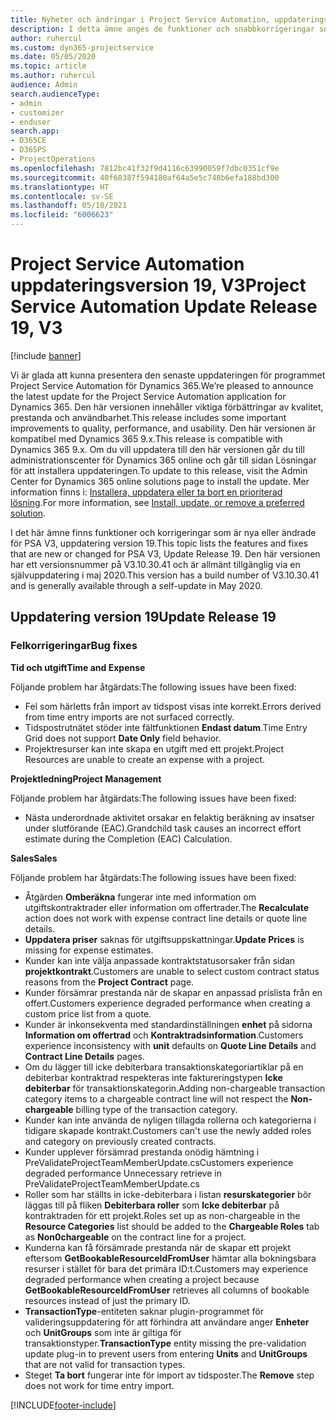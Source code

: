 ```yaml
---
title: Nyheter och ändringar i Project Service Automation, uppdateringsversion 19, V3
description: I detta ämne anges de funktioner och snabbkorrigeringar som finns tillgängliga i Project Service Automation, uppdateringsversion 19, V3.
author: ruhercul
ms.custom: dyn365-projectservice
ms.date: 05/05/2020
ms.topic: article
ms.author: ruhercul
audience: Admin
search.audienceType:
- admin
- customizer
- enduser
search.app:
- D365CE
- D365PS
- ProjectOperations
ms.openlocfilehash: 7812bc41f32f9d4116c63990059f7dbc0351cf9e
ms.sourcegitcommit: 40f68387f594180af64a5e5c748b6efa188bd300
ms.translationtype: HT
ms.contentlocale: sv-SE
ms.lasthandoff: 05/10/2021
ms.locfileid: "6006623"
---
```

# <a name="project-service-automation-update-release-19-v3"></a><span data-ttu-id="f1f3a-103">Project Service Automation uppdateringsversion 19, V3</span><span class="sxs-lookup"><span data-stu-id="f1f3a-103">Project Service Automation Update Release 19, V3</span></span>

[!include [banner](../includes/psa-now-project-operations.md)]

<span data-ttu-id="f1f3a-104">Vi är glada att kunna presentera den senaste uppdateringen för programmet Project Service Automation för Dynamics 365.</span><span class="sxs-lookup"><span data-stu-id="f1f3a-104">We’re pleased to announce the latest update for the Project Service Automation application for Dynamics 365.</span></span> <span data-ttu-id="f1f3a-105">Den här versionen innehåller viktiga förbättringar av kvalitet, prestanda och användbarhet.</span><span class="sxs-lookup"><span data-stu-id="f1f3a-105">This release includes some important improvements to quality, performance, and usability.</span></span> <span data-ttu-id="f1f3a-106">Den här versionen är kompatibel med Dynamics 365 9.x.</span><span class="sxs-lookup"><span data-stu-id="f1f3a-106">This release is compatible with Dynamics 365 9.x.</span></span> <span data-ttu-id="f1f3a-107">Om du vill uppdatera till den här versionen går du till administrationscenter för Dynamics 365 online och går till sidan Lösningar för att installera uppdateringen.</span><span class="sxs-lookup"><span data-stu-id="f1f3a-107">To update to this release, visit the Admin Center for Dynamics 365 online solutions page to install the update.</span></span> <span data-ttu-id="f1f3a-108">Mer information finns i: [Installera, uppdatera eller ta bort en prioriterad lösning](/power-platform/admin/install-remove-preferred-solution).</span><span class="sxs-lookup"><span data-stu-id="f1f3a-108">For more information, see [Install, update, or remove a preferred solution](/power-platform/admin/install-remove-preferred-solution).</span></span>

<span data-ttu-id="f1f3a-109">I det här ämne finns funktioner och korrigeringar som är nya eller ändrade för PSA V3, uppdatering version 19.</span><span class="sxs-lookup"><span data-stu-id="f1f3a-109">This topic lists the features and fixes that are new or changed for PSA V3, Update Release 19.</span></span> <span data-ttu-id="f1f3a-110">Den här versionen har ett versionsnummer på V3.10.30.41 och är allmänt tillgänglig via en självuppdatering i maj 2020.</span><span class="sxs-lookup"><span data-stu-id="f1f3a-110">This version has a build number of V3.10.30.41 and is generally available through a self-update in May 2020.</span></span>

## <a name="update-release-19"></a><span data-ttu-id="f1f3a-111">Uppdatering version 19</span><span class="sxs-lookup"><span data-stu-id="f1f3a-111">Update Release 19</span></span>

### <a name="bug-fixes"></a><span data-ttu-id="f1f3a-112">Felkorrigeringar</span><span class="sxs-lookup"><span data-stu-id="f1f3a-112">Bug fixes</span></span>

<span data-ttu-id="f1f3a-113">**Tid och utgift**</span><span class="sxs-lookup"><span data-stu-id="f1f3a-113">**Time and Expense**</span></span>

<span data-ttu-id="f1f3a-114">Följande problem har åtgärdats:</span><span class="sxs-lookup"><span data-stu-id="f1f3a-114">The following issues have been fixed:</span></span> 

- <span data-ttu-id="f1f3a-115">Fel som härletts från import av tidspost visas inte korrekt.</span><span class="sxs-lookup"><span data-stu-id="f1f3a-115">Errors derived from time entry imports are not surfaced correctly.</span></span>
- <span data-ttu-id="f1f3a-116">Tidspostrutnätet stöder inte fältfunktionen **Endast datum**.</span><span class="sxs-lookup"><span data-stu-id="f1f3a-116">Time Entry Grid does not support **Date Only** field behavior.</span></span>
- <span data-ttu-id="f1f3a-117">Projektresurser kan inte skapa en utgift med ett projekt.</span><span class="sxs-lookup"><span data-stu-id="f1f3a-117">Project Resources are unable to create an expense with a project.</span></span>

<span data-ttu-id="f1f3a-118">**Projektledning**</span><span class="sxs-lookup"><span data-stu-id="f1f3a-118">**Project Management**</span></span>

<span data-ttu-id="f1f3a-119">Följande problem har åtgärdats:</span><span class="sxs-lookup"><span data-stu-id="f1f3a-119">The following issues have been fixed:</span></span> 

-  <span data-ttu-id="f1f3a-120">Nästa underordnade aktivitet orsakar en felaktig beräkning av insatser under slutförande (EAC).</span><span class="sxs-lookup"><span data-stu-id="f1f3a-120">Grandchild task causes an incorrect effort estimate during the Completion (EAC) Calculation.</span></span>

<span data-ttu-id="f1f3a-121">**Sales**</span><span class="sxs-lookup"><span data-stu-id="f1f3a-121">**Sales**</span></span>

<span data-ttu-id="f1f3a-122">Följande problem har åtgärdats:</span><span class="sxs-lookup"><span data-stu-id="f1f3a-122">The following issues have been fixed:</span></span> 

- <span data-ttu-id="f1f3a-123">Åtgärden **Omberäkna** fungerar inte med information om utgiftskontraktrader eller information om offertrader.</span><span class="sxs-lookup"><span data-stu-id="f1f3a-123">The **Recalculate** action does not work with expense contract line details or quote line details.</span></span>
- <span data-ttu-id="f1f3a-124">**Uppdatera priser** saknas för utgiftsuppskattningar.</span><span class="sxs-lookup"><span data-stu-id="f1f3a-124">**Update Prices** is missing for expense estimates.</span></span>
-  <span data-ttu-id="f1f3a-125">Kunder kan inte välja anpassade kontraktstatusorsaker från sidan **projektkontrakt**.</span><span class="sxs-lookup"><span data-stu-id="f1f3a-125">Customers are unable to select custom contract status reasons from the **Project Contract** page.</span></span>
- <span data-ttu-id="f1f3a-126">Kunder försämrar prestanda när de skapar en anpassad prislista från en offert.</span><span class="sxs-lookup"><span data-stu-id="f1f3a-126">Customers experience degraded performance when creating a custom price list from a quote.</span></span>
- <span data-ttu-id="f1f3a-127">Kunder är inkonsekventa med standardinställningen **enhet** på sidorna **Information om offertrad** och **Kontraktradsinformation**.</span><span class="sxs-lookup"><span data-stu-id="f1f3a-127">Customers experience inconsistency with **unit** defaults on **Quote Line Details** and **Contract Line Details** pages.</span></span>
- <span data-ttu-id="f1f3a-128">Om du lägger till icke debiterbara transaktionskategoriartiklar på en debiterbar kontraktrad respekteras inte faktureringstypen **Icke debiterbar** för transaktionskategorin.</span><span class="sxs-lookup"><span data-stu-id="f1f3a-128">Adding non-chargeable transaction category items to a chargeable contract line will not respect the **Non-chargeable** billing type of the transaction category.</span></span>
- <span data-ttu-id="f1f3a-129">Kunder kan inte använda de nyligen tillagda rollerna och kategorierna i tidigare skapade kontrakt.</span><span class="sxs-lookup"><span data-stu-id="f1f3a-129">Customers can't use the newly added roles and category on previously created contracts.</span></span>
- <span data-ttu-id="f1f3a-130">Kunder upplever försämrad prestanda onödig hämtning i PreValidateProjectTeamMemberUpdate.cs</span><span class="sxs-lookup"><span data-stu-id="f1f3a-130">Customers experience degraded performance Unnecessary retrieve in PreValidateProjectTeamMemberUpdate.cs</span></span>
- <span data-ttu-id="f1f3a-131">Roller som har ställts in icke-debiterbara i listan **resurskategorier** bör läggas till på fliken **Debiterbara roller** som **Icke debiterbar** på kontraktraden för ett projekt.</span><span class="sxs-lookup"><span data-stu-id="f1f3a-131">Roles set up as non-chargeable in the **Resource Categories** list should be added to the **Chargeable Roles** tab as **Non0chargeable** on the contract line for a project.</span></span>
- <span data-ttu-id="f1f3a-132">Kunderna kan få försämrade prestanda när de skapar ett projekt eftersom **GetBookableResourceIdFromUser** hämtar alla bokningsbara resurser i stället för bara det primära ID:t.</span><span class="sxs-lookup"><span data-stu-id="f1f3a-132">Customers may experience degraded performance when creating a project because **GetBookableResourceIdFromUser** retrieves all columns of bookable resources instead of just the primary ID.</span></span>
- <span data-ttu-id="f1f3a-133">**TransactionType**-entiteten saknar plugin-programmet för valideringsuppdatering för att förhindra att användare anger **Enheter** och **UnitGroups** som inte är giltiga för transaktionstyper.</span><span class="sxs-lookup"><span data-stu-id="f1f3a-133">**TransactionType** entity missing the pre-validation update plug-in to prevent users from entering **Units** and **UnitGroups** that are not valid for transaction types.</span></span>
- <span data-ttu-id="f1f3a-134">Steget **Ta bort** fungerar inte för import av tidsposter.</span><span class="sxs-lookup"><span data-stu-id="f1f3a-134">The **Remove** step does not work for time entry import.</span></span>


[!INCLUDE[footer-include](../includes/footer-banner.md)]